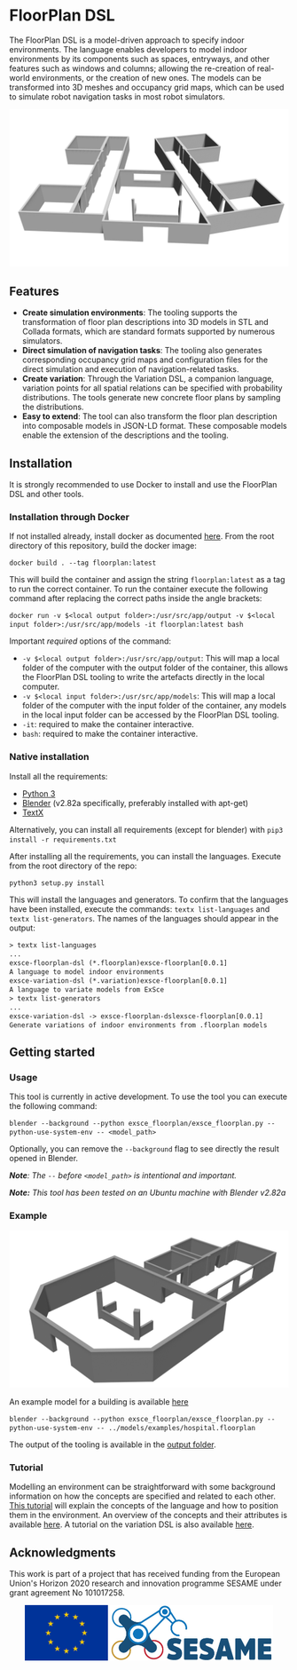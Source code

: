 # FloorPlan DSL

The FloorPlan DSL is a model-driven approach to specify indoor environments. The language enables developers to model indoor environments by its components such as spaces, entryways, and other features such as windows and columns; allowing the re-creation of real-world environments, or the creation of new ones. The models can be transformed into 3D meshes and occupancy grid maps, which can be used to simulate robot navigation tasks in most robot simulators. 

![image](images/office_no_background.png)

## Features

* **Create simulation environments**: The tooling supports the transformation of floor plan descriptions into 3D models in STL and Collada formats, which are standard formats supported by numerous simulators.   
* **Direct simulation of navigation tasks**: The tooling also generates corresponding occupancy grid maps and configuration files for the direct simulation and execution of navigation-related tasks. 
* **Create variation**: Through the Variation DSL, a companion language, variation points for all spatial relations can be specified with probability distributions. The tools generate new concrete floor plans by sampling the distributions.
* **Easy to extend**: The tool can also transform the floor plan description into composable models in JSON-LD format. These composable models enable the extension of the descriptions and the tooling. 

## Installation

It is strongly recommended to use Docker to install and use the FloorPlan DSL and other tools. 

### Installation through Docker

If not installed already, install docker as documented [here](https://docs.docker.com/engine/). From the root directory of this repository, build the docker image:

```
docker build . --tag floorplan:latest
```

This will build the container and assign the string `floorplan:latest` as a tag to run the correct container. To run the container execute the following command after replacing the correct paths inside the angle brackets: 

```
docker run -v $<local output folder>:/usr/src/app/output -v $<local input folder>:/usr/src/app/models -it floorplan:latest bash
```

Important *required* options of the command:
+ `-v $<local output folder>:/usr/src/app/output`: This will map a local folder of the computer with the output folder of the container, this allows the FloorPlan DSL tooling to write the artefacts directly in the local computer.
+  `-v $<local input folder>:/usr/src/app/models`: This will map a local folder of the computer with the input folder of the container, any models in the local input folder can be accessed by the FloorPlan DSL tooling.
+ `-it`: required to make the container interactive.
+ `bash`: required to make the container interactive. 

### Native installation

Install all the requirements:
* [Python 3](https://www.python.org/downloads/)
* [Blender](https://www.blender.org/download/) (v2.82a specifically, preferably installed with apt-get)
* [TextX](http://textx.github.io/textX/3.0/) 

Alternatively, you can install all requirements (except for blender) with `pip3 install -r requirements.txt`

After installing all the requirements, you can install the languages. Execute from the root directory of the repo: 

```
python3 setup.py install 
```

This will install the languages and generators. To confirm that the languages have been installed, execute the commands: `textx list-languages` and `textx list-generators`. The names of the languages should appear in the output:

```
> textx list-languages
...
exsce-floorplan-dsl (*.floorplan)exsce-floorplan[0.0.1]                  A language to model indoor environments
exsce-variation-dsl (*.variation)exsce-floorplan[0.0.1]                  A language to variate models from ExSce
> textx list-generators
...
exsce-variation-dsl -> exsce-floorplan-dslexsce-floorplan[0.0.1]        Generate variations of indoor environments from .floorplan models
```

## Getting started

### Usage

This tool is currently in active development. To use the tool you can execute the following command: 

```
blender --background --python exsce_floorplan/exsce_floorplan.py --python-use-system-env -- <model_path>
```

Optionally, you can remove the `--background` flag to see directly the result opened in Blender.

***Note**: The `--` before `<model_path>` is intentional and important.*

***Note:** This tool has been tested on an Ubuntu machine with Blender v2.82a* 

### Example

![3D asset generated from the environment description](images/hospital_no_brackground.png)

An example model for a building is available [here](models/examples/hospital.floorplan)

```
blender --background --python exsce_floorplan/exsce_floorplan.py --python-use-system-env -- ../models/examples/hospital.floorplan
```

The output of the tooling is available in the [output folder](output).

### Tutorial

Modelling an environment can be straightforward with some background information on how the concepts are specified and related to each other. [This tutorial](docs/Tutorial.md) will explain the concepts of the language and how to position them in the environment. An overview of the concepts and their attributes is available [here](docs/concepts.md). A tutorial on the variation DSL is also available [here](docs/Variation.md).


## Acknowledgments

This work is part of a project that has received funding from the European Union's Horizon 2020 research and innovation programme SESAME under grant agreement No 101017258.

<p align="center">
    <img src="images/EU.jpg" alt="drawing" height="100"/>
    <img src="images/SESAME.jpg" alt="drawing" height="100"/>
</p>